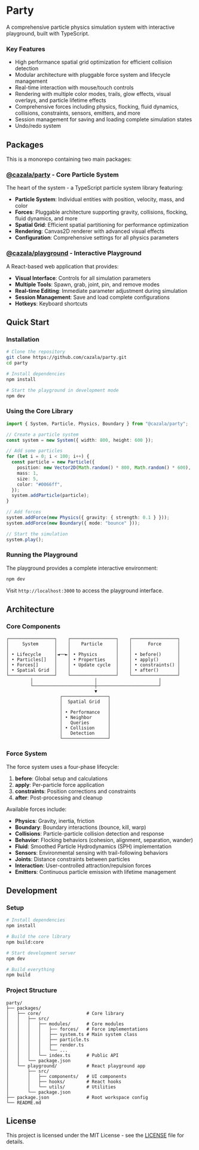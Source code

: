 # Party

A comprehensive particle physics simulation system with interactive playground, built with TypeScript.

### Key Features

- High performance spatial grid optimization for efficient collision detection
- Modular architecture with pluggable force system and lifecycle management
- Real-time interaction with mouse/touch controls
- Rendering with multiple color modes, trails, glow effects, visual overlays, and particle lifetime effects
- Comprehensive forces including physics, flocking, fluid dynamics, collisions, constraints, sensors, emitters, and more
- Session management for saving and loading complete simulation states
- Undo/redo system

## Packages

This is a monorepo containing two main packages:

### [@cazala/party](./packages/core) - Core Particle System

The heart of the system - a TypeScript particle system library featuring:

- **Particle System**: Individual entities with position, velocity, mass, and color
- **Forces**: Pluggable architecture supporting gravity, collisions, flocking, fluid dynamics, and more
- **Spatial Grid**: Efficient spatial partitioning for performance optimization
- **Rendering**: Canvas2D renderer with advanced visual effects
- **Configuration**: Comprehensive settings for all physics parameters

### [@cazala/playground](./packages/playground) - Interactive Playground

A React-based web application that provides:

- **Visual Interface**: Controls for all simulation parameters
- **Multiple Tools**: Spawn, grab, joint, pin, and remove modes
- **Real-time Editing**: Immediate parameter adjustment during simulation
- **Session Management**: Save and load complete configurations
- **Hotkeys**: Keyboard shortcuts

## Quick Start

### Installation

```bash
# Clone the repository
git clone https://github.com/cazala/party.git
cd party

# Install dependencies
npm install

# Start the playground in development mode
npm dev
```

### Using the Core Library

```typescript
import { System, Particle, Physics, Boundary } from "@cazala/party";

// Create a particle system
const system = new System({ width: 800, height: 600 });

// Add some particles
for (let i = 0; i < 100; i++) {
  const particle = new Particle({
    position: new Vector2D(Math.random() * 800, Math.random() * 600),
    mass: 1,
    size: 5,
    color: "#0066ff",
  });
  system.addParticle(particle);
}

// Add forces
system.addForce(new Physics({ gravity: { strength: 0.1 } }));
system.addForce(new Boundary({ mode: "bounce" }));

// Start the simulation
system.play();
```

### Running the Playground

The playground provides a complete interactive environment:

```bash
npm dev
```

Visit `http://localhost:3000` to access the playground interface.

## Architecture

### Core Components

```
┌─────────────────┐    ┌─────────────────┐    ┌─────────────────┐
│     System      │    │    Particle     │    │      Force      │
│                 │    │                 │    │                 │
│ • Lifecycle     │◄──►│ • Physics       │    │ • before()      │
│ • Particles[]   │    │ • Properties    │    │ • apply()       │
│ • Forces[]      │    │ • Update cycle  │    │ • constraints() │
│ • Spatial Grid  │    │                 │    │ • after()       │
└─────────────────┘    └─────────────────┘    └─────────────────┘
         │                       │                       │
         └───────────────────────┼───────────────────────┘
                                 ▼
                    ┌─────────────────┐
                    │  Spatial Grid   │
                    │                 │
                    │ • Performance   │
                    │ • Neighbor      │
                    │   Queries       │
                    │ • Collision     │
                    │   Detection     │
                    └─────────────────┘
```

### Force System

The force system uses a four-phase lifecycle:

1. **before**: Global setup and calculations
2. **apply**: Per-particle force application
3. **constraints**: Position corrections and constraints
4. **after**: Post-processing and cleanup

Available forces include:

- **Physics**: Gravity, inertia, friction
- **Boundary**: Boundary interactions (bounce, kill, warp)
- **Collisions**: Particle-particle collision detection and response
- **Behavior**: Flocking behaviors (cohesion, alignment, separation, wander)
- **Fluid**: Smoothed Particle Hydrodynamics (SPH) implementation
- **Sensors**: Environmental sensing with trail-following behaviors
- **Joints**: Distance constraints between particles
- **Interaction**: User-controlled attraction/repulsion forces
- **Emitters**: Continuous particle emission with lifetime management

## Development

### Setup

```bash
# Install dependencies
npm install

# Build the core library
npm build:core

# Start development server
npm dev

# Build everything
npm build
```

### Project Structure

```
party/
├── packages/
│   ├── core/                 # Core library
│   │   ├── src/
│   │   │   ├── modules/      # Core modules
│   │   │   │   ├── forces/   # Force implementations
│   │   │   │   ├── system.ts # Main system class
│   │   │   │   ├── particle.ts
│   │   │   │   ├── render.ts
│   │   │   │   └── ...
│   │   │   └── index.ts      # Public API
│   │   └── package.json
│   └── playground/           # React playground app
│       ├── src/
│       │   ├── components/   # UI components
│       │   ├── hooks/        # React hooks
│       │   └── utils/        # Utilities
│       └── package.json
├── package.json              # Root workspace config
└── README.md
```

## License

This project is licensed under the MIT License - see the [LICENSE](LICENSE) file for details.
